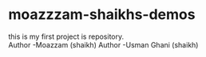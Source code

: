# moazzzam-shaikhs-demos
this is my first project is repository.
<br>
Author -Moazzam (shaikh)
Author -Usman Ghani (shaikh)
